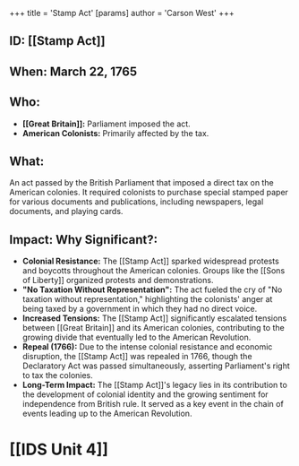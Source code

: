 +++
 title = 'Stamp Act'
[params]
	author = 'Carson West'
+++
## ID: [[Stamp Act]] 
## When: March 22, 1765

## Who:
* **[[Great Britain]]:**  Parliament imposed the act.
* **American Colonists:** Primarily affected by the tax.

## What: 
An act passed by the British Parliament that imposed a direct tax on the American colonies.  It required colonists to purchase special stamped paper for various documents and publications, including newspapers, legal documents, and playing cards.

## Impact: Why Significant?:
* **Colonial Resistance:** The [[Stamp Act]] sparked widespread protests and boycotts throughout the American colonies.  Groups like the [[Sons of Liberty]] organized protests and demonstrations.
* **"No Taxation Without Representation":** The act fueled the cry of "No taxation without representation," highlighting the colonists' anger at being taxed by a government in which they had no direct voice.
* **Increased Tensions:** The [[Stamp Act]] significantly escalated tensions between [[Great Britain]] and its American colonies, contributing to the growing divide that eventually led to the American Revolution.
* **Repeal (1766):** Due to the intense colonial resistance and economic disruption, the [[Stamp Act]] was repealed in 1766, though the Declaratory Act was passed simultaneously, asserting Parliament's right to tax the colonies.
* **Long-Term Impact:** The [[Stamp Act]]'s legacy lies in its contribution to the development of colonial identity and the growing sentiment for independence from British rule.  It served as a key event in the chain of events leading up to the American Revolution.

# [[IDS Unit 4]]
